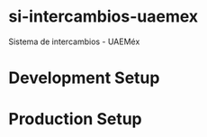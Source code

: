 # si-intercambios-uaemex
Sistema de intercambios - UAEMéx

# Development Setup 


# Production Setup